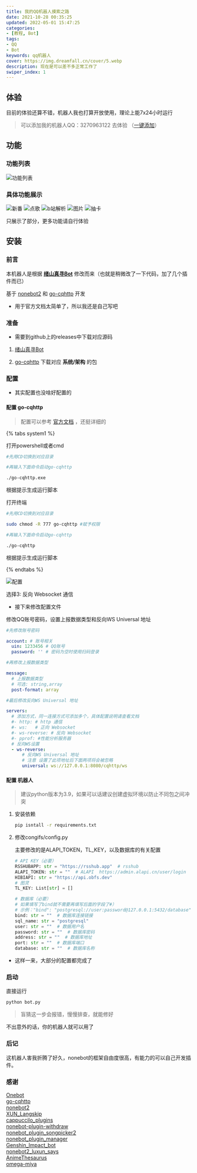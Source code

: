 ```yaml
---
title: 我的QQ机器人摸索之路
date: 2021-10-28 00:35:25
updated: 2022-05-01 15:47:25
categories:
- [教程, Bot]
tags:
- QQ
- Bot
keywords: qq机器人
cover: https://img.dreamfall.cn/cover/5.webp
description: 现在是可以差不多正常工作了
swiper_index: 1
---
```


## 体验

目前的体验还算不错，机器人我也打算开放使用，理论上能7x24小时运行

> 可以添加我的机器人QQ：3270963122  去体验 （[一键添加](https://wpa.qq.com/msgrd?v=3&uin=3270963122&site=qq&menu=yes)）

## 功能

### 功能列表

![功能列表](https://img.dreamfall.cn/post/qbot/1.webp)

### 具体功能展示

![新番](https://img.dreamfall.cn/post/qbot/2.webp)
![点歌](https://img.dreamfall.cn/post/qbot/3.webp)
![b站解析](https://img.dreamfall.cn/post/qbot/4.webp)
![图片](https://img.dreamfall.cn/post/qbot/5.webp)
![抽卡](https://img.dreamfall.cn/post/qbot/6.webp)

只展示了部分，更多功能请自行体验

## 安装

### 前言

本机器人是根据 **[绪山真寻Bot](https://github.com/HibiKier/zhenxun_bot)** 修改而来（也就是稍微改了一下代码，加了几个插件而已）

基于 [nonebot2](https://github.com/nonebot/nonebot2)  和 [go-cqhttp](https://github.com/Mrs4s/go-cqhttp)   开发

- 用于官方文档太简单了，所以我还是自己写吧

### 准备

- 需要到github上的releases中下载对应源码

1. [绪山真寻Bot](https://github.com/HibiKier/zhenxun_bot)

2. [go-cqhttp](https://github.com/Mrs4s/go-cqhttp) 下载对应 **系统/架构** 的包

### 配置

- 其实配置也没啥好配置的

#### 配置 go-cqhttp

> 配置可以参考 [官方文档](https://docs.go-cqhttp.org/) ，还挺详细的

{% tabs system1 %}
<!-- tab Windows -->
打开powershell或者cmd

```sh
#先用CD切换到对应目录

#再输入下面命令启动go-cqhttp

./go-cqhttp.exe
```

根据提示生成运行脚本
<!-- endtab -->

<!-- tab Linux -->
打开终端

```sh
#先用CD切换到对应目录

sudo chmod -R 777 go-cqhttp #赋予权限

#再输入下面命令启动go-cqhttp

./go-cqhttp
```

根据提示生成运行脚本
<!-- endtab -->
{% endtabs %}

![配置](https://img.dreamfall.cn/post/qbot/7.webp)

选择3: 反向 Websocket 通信

- 接下来修改配置文件

修改QQ账号密码，设置上报数据类型和反向WS Universal 地址

```yml
#先修改账号密码

account: # 账号相关
  uin: 1233456 # QQ账号
  password: '' # 密码为空时使用扫码登录

#再修改上报数据类型

message:
  # 上报数据类型
  # 可选: string,array
  post-format: array

#最后修改反向WS Universal 地址

servers:
  # 添加方式，同一连接方式可添加多个，具体配置说明请查看文档
  #- http: # http 通信
  #- ws:   # 正向 Websocket
  #- ws-reverse: # 反向 Websocket
  #- pprof: #性能分析服务器
  # 反向WS设置
  - ws-reverse:
      # 反向WS Universal 地址
      # 注意 设置了此项地址后下面两项将会被忽略
      universal: ws://127.0.0.1:8080/cqhttp/ws

```

#### 配置 机器人

> 建议python版本为3.9，如果可以话建议创建虚拟环境以防止不同包之间冲突

1. 安装依赖

    ```sh
    pip isntall -r requirements.txt
    ```

2. 修改congifs/config.py

    主要修改的是ALAPI_TOKEN，TL_KEY，以及数据库的有关配置

    ```py
    # API KEY（必要）
    RSSHUBAPP: str = "https://rsshub.app"  # rsshub
    ALAPI_TOKEN: str = ""  # ALAPI  https://admin.alapi.cn/user/login
    HIBIAPI: str = "https://api.obfs.dev"
    # 图灵
    TL_KEY: List[str] = []

    # 数据库（必要）
    # 如果填写了bind就不需要再填写后面的字段了#）
    # 示例："bind": "postgresql://user:password@127.0.0.1:5432/database"
    bind: str = ""  # 数据库连接链接
    sql_name: str = "postgresql"
    user: str = ""  # 数据用户名
    password: str = ""  # 数据库密码
    address: str = ""  # 数据库地址
    port: str = ""  # 数据库端口
    database: str = ""  # 数据库名称
    ```

- 这样一来，大部分的配置都完成了

### 启动

直接运行

```sh
python bot.py
```

> 盲猜这一步会报错，慢慢排查，就能修好

不出意外的话，你的机器人就可以用了

### 后记

这机器人害我折腾了好久，nonebot的框架自由度很高，有能力的可以自己开发插件。

### 感谢

[Onebot](https://github.com/howmanybots/onebot)  
[go-cqhttp](https://github.com/Mrs4s/go-cqhttp)  
[nonebot2](https://github.com/nonebot/nonebot2)  
[XUN_Langskip](https://github.com/Angel-Hair/XUN_Bot)  
[cappuccilo_plugins](https://github.com/pcrbot/cappuccilo_plugins#%E7%94%9F%E6%88%90%E5%99%A8%E6%8F%92%E4%BB%B6)  
[nonebot-plugin-withdraw](https://github.com/MeetWq/nonebot-plugin-withdraw)  
[nonebot_plugin_songpicker2](https://github.com/maxesisn/nonebot_plugin_songpicker2)  
[nonebot_plugin_manager](https://github.com/Jigsaw111/nonebot_plugin_manager)  
[Genshin_Impact_bot](https://github.com/H-K-Y/Genshin_Impact_bot)  
[nonebot2_luxun_says](https://github.com/NothAmor/nonebot2_luxun_says)  
[AnimeThesaurus](https://github.com/Kyomotoi/AnimeThesaurus)  
[omega-miya](https://github.com/Ailitonia/omega-miya)
